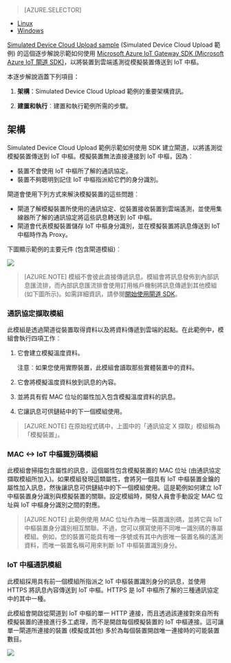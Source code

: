 > [AZURE.SELECTOR]
- [Linux](../articles/iot-hub/iot-hub-linux-gateway-sdk-simulated-device.md)
- [Windows](../articles/iot-hub/iot-hub-windows-gateway-sdk-simulated-device.md)

[Simulated Device Cloud Upload sample] \(Simulated Device Cloud Upload 範例) 的這個逐步解說示範如何使用 [Microsoft Azure IoT Gateway SDK (Microsoft Azure IoT 閘道 SDK)][lnk-sdk]，以將裝置到雲端遙測從模擬裝置傳送到 IoT 中樞。

本逐步解說涵蓋下列項目：

1. **架構**：Simulated Device Cloud Upload 範例的重要架構資訊。

2. **建置和執行**︰建置和執行範例所需的步驟。

## 架構

Simulated Device Cloud Upload 範例示範如何使用 SDK 建立閘道，以將遙測從模擬裝置傳送到 IoT 中樞。模擬裝置無法直接連接到 IoT 中樞，因為︰

- 裝置不會使用 IoT 中樞所了解的通訊協定。
- 裝置不夠聰明到記住 IoT 中樞指派給它們的身分識別。

閘道會使用下列方式來解決模擬裝置的這些問題︰

- 閘道了解模擬裝置所使用的通訊協定、從裝置接收裝置到雲端遙測，並使用集線器所了解的通訊協定將這些訊息轉送到 IoT 中樞。
- 閘道會代表模擬裝置儲存 IoT 中樞身分識別，並在模擬裝置將訊息傳送到 IoT 中樞時作為 Proxy。

下圖顯示範例的主要元件 (包含閘道模組)︰

![][1]


> [AZURE.NOTE] 模組不會彼此直接傳遞訊息。模組會將訊息發佈到內部訊息匯流排，而內部訊息匯流排會使用訂用帳戶機制將訊息傳遞到其他模組 (如下圖所示)。如需詳細資訊，請參閱[開始使用閘道 SDK][lnk-gw-getstarted]。

### 通訊協定擷取模組

此模組是透過閘道從裝置取得資料以及將資料傳遞到雲端的起點。在此範例中，模組會執行四項工作︰

1.  它會建立模擬溫度資料。
    
    注意︰如果您使用實際裝置，此模組會讀取那些實體裝置中的資料。

2.  它會將模擬溫度資料放到訊息的內容。

3.  並將具有假 MAC 位址的屬性加入包含模擬溫度資料的訊息。

4.  它讓訊息可供鏈結中的下一個模組使用。

> [AZURE.NOTE] 在原始程式碼中，上圖中的「通訊協定 X 擷取」模組稱為「模擬裝置」。

### MAC &lt;-&gt; IoT 中樞識別碼模組

此模組會掃描包含屬性的訊息，這個屬性包含模擬裝置的 MAC 位址 (由通訊協定擷取模組所加入)。如果模組發現這類屬性，會將另一個具有 IoT 中樞裝置金鑰的屬性加入訊息，然後讓訊息可供鏈結中的下一個模組使用。這是範例如何建立 IoT 中樞裝置身分識別與模擬裝置的關聯。設定模組時，開發人員會手動設定 MAC 位址與 IoT 中樞身分識別之間的對應。

> [AZURE.NOTE]  此範例使用 MAC 位址作為唯一裝置識別碼，並將它與 IoT 中樞裝置身分識別相互關聯。不過，您可以撰寫使用不同唯一識別碼的專屬模組。例如，您的裝置可能具有唯一序號或有其中內嵌唯一裝置名稱的遙測資料，而唯一裝置名稱可用來判斷 IoT 中樞裝置識別身分。

### IoT 中樞通訊模組

此模組採用具有前一個模組所指派之 IoT 中樞裝置識別身分的訊息，並使用 HTTPS 將訊息內容傳送到 IoT 中樞。HTTPS 是 IoT 中樞所了解的三種通訊協定中的其中一種。

此模組會開啟從閘道到 IoT 中樞的單一 HTTP 連接，而且透過該連接對來自所有模擬裝置的連接進行多工處理，而不是開啟每個模擬裝置的 IoT 中樞連接。這可讓單一閘道所連接的裝置 (模擬或其他) 多於為每個裝置開啟唯一連接時的可能裝置數目。

![][2]


<!-- Images -->
[1]: media/iot-hub-gateway-sdk-simulated-selector/image1.png
[2]: media/iot-hub-gateway-sdk-simulated-selector/image2.png

<!-- Links -->
[Simulated Device Cloud Upload sample]: https://github.com/Azure/azure-iot-gateway-sdk/blob/master/doc/sample_simulated_device_cloud_upload.md
[lnk-sdk]: https://github.com/Azure/azure-iot-gateway-sdk
[lnk-gw-getstarted]: ../articles/iot-hub/iot-hub-linux-gateway-sdk-get-started.md

